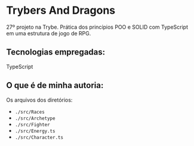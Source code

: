 # Trybers And Dragons 

27º projeto na Trybe. Prática dos princípios POO e SOLID com TypeScript em uma estrutura de jogo de RPG.

## Tecnologias empregadas:

TypeScript

## O que é de minha autoria:

Os arquivos dos diretórios:

* `./src/Races`
* `./src/Archetype`
* `./src/Fighter`
* `./src/Energy.ts`
* `./src/Character.ts`

